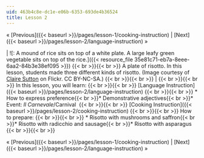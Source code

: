 ```yaml
---
uid: 463b4c8e-dc1e-e06b-6353-693de4b36524
title: Lesson 2
---
```


« [Previous]({{< baseurl >}}/pages/lesson-1/cooking-instruction) | [Next]({{< baseurl >}}/pages/lesson-2/language-instruction) »

| ![: A mound of rice sits on top of a white plate.  A large leafy green vegetable sits on top of the rice.]({{< resource_file 35e81c71-eb7a-8eee-6aa2-84b3e38ef095 >}}) {{< br >}}{{< br >}} A plate of risotto. In this lesson, students made three different kinds of risotto. (Image courtesy of [Claire Sutton](http://www.flickr.com/photos/27213039@N04/3739209161/in/photolist-6GqqBt-6MR3q6-6ZZyJ9-76fJ7V-7cJikt-bsdoYN-7BcgsM-92xSt1-9W8C4U-auSRM4-91UuFS-aZhAUg-9rocRq-esDmu1-8HUhgj-98Wim5-8HJn2D-8D3Bnu-cRi94C-9zpW53-9TLbtq-9crP4v-8zwiyJ-bc6g18-bvtBAm-8VaoJ1-bhkwei-e84tTR-8Vatey-bF8RER-dsJ8Ap-dsJ8yP-8pmsm6-dsJhFL-btrH8s-9iHMPq) on Flickr. CC BY-NC-SA.) {{< br >}}{{< br >}}  |  {{< br >}}{{< br >}} In this lesson, you will learn: {{< br >}}{{< br >}} [Language Instruction]({{< baseurl >}}/pages/lesson-2/language-instruction) {{< br >}}{{< br >}} *   How to express preference{{< br >}}*   Demonstrative adjectives{{< br >}}*   Event: _Il Carnevale_/Carnival  {{< br >}}{{< br >}} [Cooking Instruction]({{< baseurl >}}/pages/lesson-2/cooking-instruction) {{< br >}}{{< br >}} How to prepare: {{< br >}}{{< br >}} *   Risotto with mushrooms and saffron{{< br >}}*   Risotto with radicchio and sausage{{< br >}}*   Risotto with asparagus {{< br >}}{{< br >}}  

« [Previous]({{< baseurl >}}/pages/lesson-1/cooking-instruction) | [Next]({{< baseurl >}}/pages/lesson-2/language-instruction) »